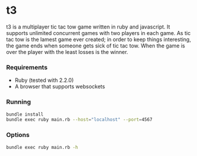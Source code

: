 # t3

t3 is a multiplayer tic tac tow game written in ruby and javascript. It supports unlimited concurrent games with two players in each game. As tic tac tow is the lamest game ever created; in order to keep things interesting, the game ends when someone gets sick of tic tac tow. When the game is over the player with the least losses is the winner.

### Requirements
- Ruby (tested with 2.2.0)
- A browser that supports websockets

### Running

``` bash
bundle install
bundle exec ruby main.rb --host="localhost" --port=4567
```

### Options
``` bash
bundle exec ruby main.rb -h
```
